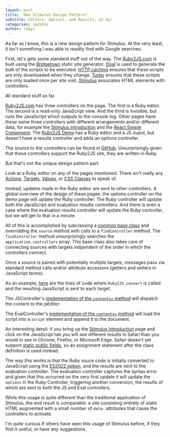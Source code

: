 ```yaml
---
layout: post
title:  New Stimulus Design Pattern?
subtitle: Editors, Options, and Results, oh my!
categories: updates
author: rubys
---
```


As far as I know, this is a new design pattern for Stimulus.  At the very
least, it isn't something I was able to readily find with Google searches.

First, let's gets some standard stuff out of the way.  The
[Ruby2JS.com](https://ruby2js.com) is built using the
[Bridgetown](https://www.bridgetownrb.com/) static site generator.
[Opal](https://opalrb.com/) is used to generate the bulk of the scripts to be
executed.  [HTTP
caching](https://developer.mozilla.org/en-US/docs/Web/HTTP/Caching) ensures
that these scripts are only downloaded when they change.  [Turbo](Turbo)
ensures that these scripts are only loaded once per site visit.
[Stimulus](Stimulus) associates HTML elements with controllers.

All standard stuff so far.

[Ruby2JS.com](https://ruby2js.com) has three controllers on the page.  The
first is a Ruby editor.  The second is a read-only JavaScript view.  And the
third is invisible, but runs the JavaScript which outputs to the console log.
Other pages have these same three controllers with different arrangements
and/or different data, for example the [Stimulus
introduction](https://www.ruby2js.com/examples/stimulus/) and the [React Simple
Component](https://www.ruby2js.com/examples/stimulus/).  The [Ruby2JS
Demo](https://www.ruby2js.com/demo) has a Ruby editor and a JS ouput, but
doesn't have a results controller and adds an options controller.

The source to the controllers can be found in
[GitHub](https://github.com/ruby2js/ruby2js/tree/master/demo/controllers).
Unsurprisingly given that these controllers support the Ruby2JS site, they are
written in Ruby.

But that's not the unique design pattern part.

Look at a Ruby editor on any of the pages mentioned.  There isn't really any
[Actions](https://stimulus.hotwire.dev/reference/actions),
[Targets](https://stimulus.hotwire.dev/reference/targets),
[Values](https://stimulus.hotwire.dev/reference/values), or [CSS
Classes](https://stimulus.hotwire.dev/reference/css-classes) to speak of.

Instead, updates made in the Ruby editor are sent to *other* controllers.
A global overview of the design of these pages: the options controller on the
demo page will update the  Ruby controller.  The Ruby controller will update
both the JavaScript and evaluation results controllers.  And there is even a
case where the evaluation results controller will update the Ruby controller,
but we will get to that in a minute.

All of this is accomplished by subclassing a [common base
class](https://github.com/ruby2js/ruby2js/blob/master/demo/livedemo.js.rb) and
overridding the `source` method with calls to a `findController` method.  The
`findController` method unsurprisingly searches the `application.controllers`
array.  This base class also takes care of connecting sources with targets
indpendent of the order in which the controllers connect.

Once a source is paired with potentially multiple targets, messages pass via
standard method calls and/or attribute accessors (getters and setters in
JavaScript terms).

As an example,
[here](https://github.com/ruby2js/ruby2js/blob/master/demo/controllers/ruby_controller.js.rb#L96)
are the lines of code where `Ruby2JS.convert` is called and the resulting JavaScript is sent to each target.

The JSController's [implementation of the `contents=`
method](https://github.com/ruby2js/ruby2js/blob/91f75c3b83026bb0027c6fb390dafdd15a6ab6a9/demo/controllers/js_controller.js.rb#L38)
will dispatch the content to the jsEditor.

The EvalController's [implementation of the `contents=`
method](https://github.com/ruby2js/ruby2js/blob/master/demo/controllers/eval_controller.js.rb)
will load the script into a `script` element and append it to the document.

An interesting detail: if you bring up the [Stimulus
Introduction](https://www.ruby2js.com/examples/stimulus/) page and click on the
JavaScript tab you will see different results in Safari than you would in see
in Chrome, Firefox, or Microsoft Edge.  Safari doesn't yet support [static
public fields](https://github.com/tc39/proposal-static-class-features), so an
assignment statement after the class definition is used instead.

The way this works is that the Ruby souce code is initially converted to
JavaScript using the [ES2022
option](https://www.ruby2js.com/docs/eslevels#es2022-support), and the results
are sent to the evaluation controller.  The evaluation controller captures the
syntax error and given that this occurred on the very first update it will
update the `options` in the Ruby Controller, triggering another conversion, the
results of which are sent to both the JS and Eval controllers.

While this usage is quite different than the traditional application of
Stimulus, the end result is comparable: a site consisting entirely of static
HTML augmented with a small number of `data-` attributes that cause the
controllers to activate.

I'm quite curious if others have seen this usage of Stimulus before, if they
find it useful, or have any suggestions.
